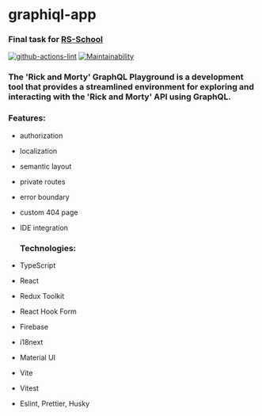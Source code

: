 # graphiql-app

### Final task for  [RS-School](https://rs.school/react/)

[![github-actions-lint](https://github.com/YazykovaDaria/graphiql-app/actions/workflows/graphigl-CI.yml/badge.svg)](https://github.com/YazykovaDaria/graphiql-app/actions)
[![Maintainability](https://api.codeclimate.com/v1/badges/5f5b38d6ad54077230a3/maintainability)](https://codeclimate.com/github/YazykovaDaria/graphiql-app/maintainability)

### The 'Rick and Morty' GraphQL Playground is a development tool that provides a streamlined environment for exploring and interacting with the 'Rick and Morty' API using GraphQL.

### Features:
- authorization
- localization
- semantic layout
- private routes
- error boundary
- custom 404 page
- IDE integration

  ### Technologies:
- TypeScript
- React
- Redux Toolkit
- React Hook Form
- Firebase
- i18next
- Material UI
- Vite
- Vitest
- Eslint, Prettier, Husky


